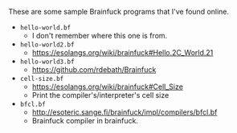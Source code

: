 These are some sample Brainfuck programs that I've found online.

- `hello-world.bf`
	- I don't remember where this one is from.
- `hello-world2.bf`
	- https://esolangs.org/wiki/brainfuck#Hello.2C_World.21
- `hello-world3.bf` 
	- https://github.com/rdebath/Brainfuck
- `cell-size.bf`
	- https://esolangs.org/wiki/brainfuck#Cell_Size
	- Print the compiler's/interpreter's cell size
- `bfcl.bf`
	- http://esoteric.sange.fi/brainfuck/impl/compilers/bfcl.bf
	- Brainfuck compiler in brainfuck.

